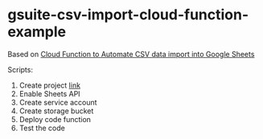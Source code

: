 # gsuite-csv-import-cloud-function-example

Based on [Cloud Function to Automate CSV data import into Google Sheets](https://codelabs.developers.google.com/codelabs/cloud-function2sheet/index.html)

Scripts:

1. Create project [link](./scripts/01-create-project.sh)
2. Enable Sheets API
3. Create service account
4. Create storage bucket
5. Deploy code function
6. Test the code

